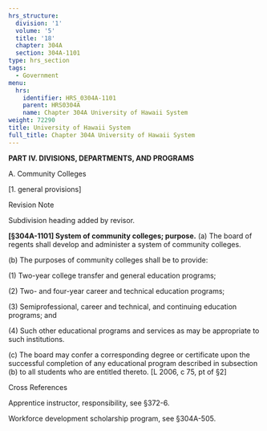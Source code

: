 ```yaml
---
hrs_structure:
  division: '1'
  volume: '5'
  title: '18'
  chapter: 304A
  section: 304A-1101
type: hrs_section
tags:
  - Government
menu:
  hrs:
    identifier: HRS_0304A-1101
    parent: HRS0304A
    name: Chapter 304A University of Hawaii System
weight: 72290
title: University of Hawaii System
full_title: Chapter 304A University of Hawaii System
---
```

**PART IV. DIVISIONS, DEPARTMENTS, AND PROGRAMS**

A. Community Colleges

[1\. general provisions]

Revision Note

Subdivision heading added by revisor.

**[§304A-1101] System of community colleges; purpose.** (a) The board of regents shall develop and administer a system of community colleges.

(b) The purposes of community colleges shall be to provide:

(1) Two-year college transfer and general education programs;

(2) Two- and four-year career and technical education programs;

(3) Semiprofessional, career and technical, and continuing education programs; and

(4) Such other educational programs and services as may be appropriate to such institutions.

(c) The board may confer a corresponding degree or certificate upon the successful completion of any educational program described in subsection (b) to all students who are entitled thereto. [L 2006, c 75, pt of §2]

Cross References

Apprentice instructor, responsibility, see §372-6.

Workforce development scholarship program, see §304A-505.
